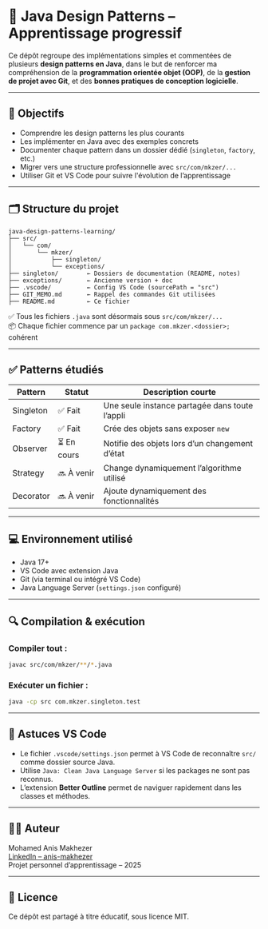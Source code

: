 # 🎯 Java Design Patterns – Apprentissage progressif

Ce dépôt regroupe des implémentations simples et commentées de plusieurs **design patterns en Java**, dans le but de renforcer ma compréhension de la **programmation orientée objet (OOP)**, de la **gestion de projet avec Git**, et des **bonnes pratiques de conception logicielle**.

---

## 🧠 Objectifs

- Comprendre les design patterns les plus courants
- Les implémenter en Java avec des exemples concrets
- Documenter chaque pattern dans un dossier dédié (`singleton`, `factory`, etc.)
- Migrer vers une structure professionnelle avec `src/com/mkzer/...`
- Utiliser Git et VS Code pour suivre l'évolution de l’apprentissage

---

## 🗂️ Structure du projet

```plaintext
java-design-patterns-learning/
├── src/
│   └── com/
│       └── mkzer/
│           ├── singleton/
│           └── exceptions/
├── singleton/        ← Dossiers de documentation (README, notes)
├── exceptions/       ← Ancienne version + doc
├── .vscode/          ← Config VS Code (sourcePath = "src")
├── GIT_MEMO.md       ← Rappel des commandes Git utilisées
├── README.md         ← Ce fichier
```

✅ Tous les fichiers `.java` sont désormais sous `src/com/mkzer/...`  
📦 Chaque fichier commence par un `package com.mkzer.<dossier>;` cohérent

---

## ✅ Patterns étudiés

| Pattern     | Statut     | Description courte                                |
|-------------|------------|---------------------------------------------------|
| Singleton   | ✅ Fait     | Une seule instance partagée dans toute l’appli   |
| Factory     | ✅ Fait     | Crée des objets sans exposer `new`               |
| Observer    | ⏳ En cours | Notifie des objets lors d’un changement d’état   |
| Strategy    | 🔜 À venir  | Change dynamiquement l’algorithme utilisé        |
| Decorator   | 🔜 À venir  | Ajoute dynamiquement des fonctionnalités         |

---

## 💻 Environnement utilisé

- Java 17+
- VS Code avec extension Java
- Git (via terminal ou intégré VS Code)
- Java Language Server (`settings.json` configuré)

---

## 🔍 Compilation & exécution

### Compiler tout :
```bash
javac src/com/mkzer/**/*.java
```

### Exécuter un fichier :
```bash
java -cp src com.mkzer.singleton.test
```

---

## 🧪 Astuces VS Code

- Le fichier `.vscode/settings.json` permet à VS Code de reconnaître `src/` comme dossier source Java.
- Utilise `Java: Clean Java Language Server` si les packages ne sont pas reconnus.
- L’extension **Better Outline** permet de naviguer rapidement dans les classes et méthodes.

---

## 👨‍💻 Auteur

Mohamed Anis Makhezer  
[LinkedIn – anis-makhezer](https://www.linkedin.com/in/anis-makhezer-046649309/)  
Projet personnel d’apprentissage – 2025

---

## 📜 Licence

Ce dépôt est partagé à titre éducatif, sous licence MIT.
